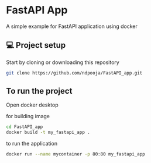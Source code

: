 # FastAPI App

A simple example for FastAPI application using docker

## 💻 Project setup

Start by cloning or downloading this repository

```bash
git clone https://github.com/ndpooja/FastAPI_app.git
```
## To run the project
Open docker desktop

for building image
```bash
cd FastAPI_app
docker build -t my_fastapi_app .
```

to run the application
```bash
docker run --name mycontainer -p 80:80 my_fastapi_app
```